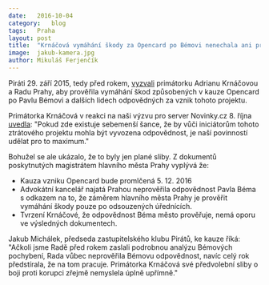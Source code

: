 ```yaml
---
date:	2016-10-04
category:	blog
tags:	Praha
layout:	post
title:	"Krnáčová vymáhání škody za Opencard po Bémovi nenechala ani prověřit" 
image:	jakub-kamera.jpg
author:	Mikuláš Ferjenčík
---
```


Piráti 29. září 2015, tedy před rokem, [vyzvali](https://praha.pirati.cz/opencard.html) primátorku Adrianu Krnáčovou a Radu Prahy, aby prověřila vymáhání škod způsobených v kauze Opencard po Pavlu Bémovi a dalších lidech odpovědných za vznik tohoto projektu. 

Primátorka Krnáčová v reakci na naši výzvu pro server Novinky.cz 8. října [uvedla](https://www.novinky.cz/domaci/382866-krnacova-praha-by-se-mela-domahat-odskodneni-za-opencard.html): "Pokud zde existuje sebemenší šance, že by vůči iniciátorům tohoto ztrátového projektu mohla být vyvozena odpovědnost, je naší povinností udělat pro to maximum."

Bohužel se ale ukázalo, že to byly jen plané sliby. Z dokumentů poskytnutých magistrátem hlavního města Prahy vyplývá že: 

* Kauza vzniku Opencard bude promlčená 5. 12. 2016
* Advokátní kancelář najatá Prahou neprověřila odpovědnost Pavla Béma s odkazem na to, že záměrem hlavního města Prahy je prověřit vymáhání škody pouze po odsouzených úřednících. 
* Tvrzení Krnáčové, že odpovědnost Béma město prověřuje, nemá oporu ve výsledných dokumentech. 

Jakub Michálek, předseda zastupitelského klubu Pirátů, ke kauze říká: "Ačkoli jsme Radě před rokem zaslali podrobnou analýzu Bémových pochybení, Rada vůbec neprověřila Bémovu odpovědnost, navíc celý rok předstírala, že na tom pracuje. Primátorka Krnáčová své předvolební sliby o boji proti korupci zřejmě nemyslela úplně upřímně."
